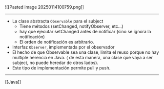 ![[Pasted image 20250114100759.png]]
***
- La clase abstracta `Observable` para el subject
	- Tiene métodos (setChanged, notifyObserver, etc...)
	- hay que ejecutar setChanged antes de notificar (sino se ignora la notificación)
	- El orden de notificación es arbitrario.
- Interfaz `Observer`, implementada por el observador
- El hecho de que Observable sea una clase, limita el reuso porque no hay multiple herencia en Java. ( de esta manera, una clase que vaya a ser subject, no puede heredar de otros lados).
- Este tipo de implementación permite pull y push.
***
[[Java]]
